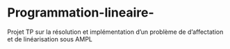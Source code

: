 # Programmation-lineaire-
Projet TP sur la résolution et implémentation d’un problème de d’affectation et de linéarisation sous AMPL
